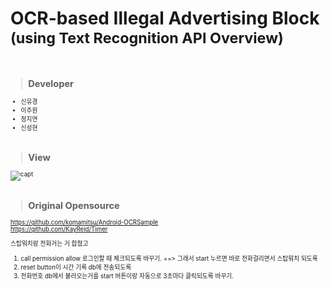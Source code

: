 # OCR-based Illegal Advertising Block <br/><small>(using Text Recognition API Overview)<small/>
<br/>

> ## Developer

 * 신유경<br/>
 * 이주원<br/>
 * 정지연<br/>
 * 신성현<br/><br/>

> ## View

![capt](https://user-images.githubusercontent.com/48276522/58680281-1c0c0080-83a2-11e9-856c-727d740f77fc.PNG)<br/><br/>



> ## Original Opensource

https://github.com/komamitsu/Android-OCRSample<br/>
https://github.com/KayReid/Timer


스탑워치랑 전화거는 거 합쳤고
1. call permission allow 로그인할 때 체크되도록 바꾸기.  ==> 그래서 start 누르면 바로 전화걸리면서 스탑워치 되도록
2. reset button이 시간 기록 db에 전송되도록 
3. 전화번호 db에서 불러오는거를 start 버튼이랑 자동으로 3초마다 클릭되도록 바꾸기.
